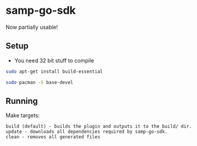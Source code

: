 # samp-go-sdk
Now partially usable!

## Setup
* You need 32 bit stuff to compile
```sh
sudo apt-get install build-essential
```
```sh
sudo pacman -S base-devel
```

## Running
Make targets:
```
build (default) - builds the plugin and outputs it to the build/ dir.
update - downloads all dependencies required by samp-go-sdk.
clean - removes all generated files
```
